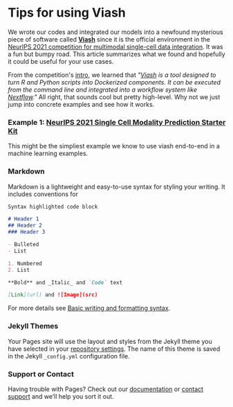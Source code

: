 # Tips for using Viash

We wrote our codes and integrated our models into a newfound mysterious piece of software called **[Viash](https://viash.io/)** since it is the official environment in the [NeurIPS 2021 competition for multimodal single-cell data integration](https://eval.ai/web/challenges/challenge-page/1111/overview). It was a fun but bumpy road. This article summarizes what we found and hopefully it could be useful for your use cases. 

From the competition's [intro](https://openproblems.bio/neurips_docs/submission/quickstart/), we learned that _"[Viash](https://viash.io/) is a tool designed to turn R and Python scripts into Dockerized components. It can be executed from the command line and integrated into a workflow system like [Nextflow](https://www.nextflow.io/)."_ All right, that sounds cool but pretty high-level. Why not we just jump into concrete examples and see how it works.

### Example 1: [NeurIPS 2021 Single Cell Modality Prediction Starter Kit](https://github.com/openproblems-bio/neurips2021_multimodal_viash/releases)
This might be the simpliest example we know to use viash end-to-end in a machine learning examples.  


### Markdown

Markdown is a lightweight and easy-to-use syntax for styling your writing. It includes conventions for

```markdown
Syntax highlighted code block

# Header 1
## Header 2
### Header 3

- Bulleted
- List

1. Numbered
2. List

**Bold** and _Italic_ and `Code` text

[Link](url) and ![Image](src)
```

For more details see [Basic writing and formatting syntax](https://docs.github.com/en/github/writing-on-github/getting-started-with-writing-and-formatting-on-github/basic-writing-and-formatting-syntax).

### Jekyll Themes

Your Pages site will use the layout and styles from the Jekyll theme you have selected in your [repository settings](https://github.com/xuerchen/hello/settings/pages). The name of this theme is saved in the Jekyll `_config.yml` configuration file.

### Support or Contact

Having trouble with Pages? Check out our [documentation](https://docs.github.com/categories/github-pages-basics/) or [contact support](https://support.github.com/contact) and we’ll help you sort it out.
